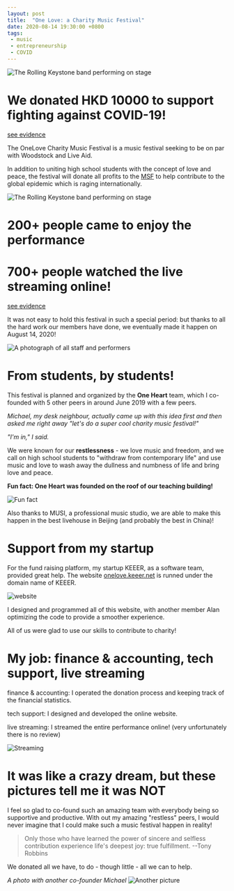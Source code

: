 ```yaml
---
layout: post
title:  "One Love: a Charity Music Festival"
date: 2020-08-14 19:30:00 +0800
tags: 
 - music
 - entrepreneurship
 - COVID
---
```


![The Rolling Keystone band performing on stage](/assets/img/onelove/silver-linings.jpg)

# We donated HKD 10000 to support fighting against COVID-19!
[see evidence](/assets/emails/from-msf.eml)

The OneLove Charity Music Festival is a music festival seeking to be on par with Woodstock and Live Aid.

In addition to uniting high school students with the concept of love and peace, the festival will donate all profits to the [MSF](https://msf.org/) to help contribute to the global epidemic which is raging internationally. 

![The Rolling Keystone band performing on stage](/assets/img/onelove/RKS.jpg)

# 200+ people came to enjoy the performance
# 700+ people watched the live streaming online!
[see evidence](/assets/img/onelove/evidence-stream.jpg)

It was not easy to hold this festival in such a special period: but thanks to all the hard work our members have done, we eventually made it happen on August 14, 2020! 

![A photograph of all staff and performers](/assets/img/onelove/together.jpg)

# From students, by students!

This festival is planned and organized by the **One Heart** team, which I co-founded with 5 other peers in around June 2019 with a few peers. 

*Michael, my desk neighbour, actually came up with this idea first and then asked me right away "let's do a super cool charity music festival!"*

*"I'm in," I said.*

We were known for our **restlessness** - we love music and freedom, and we call on high school students to "withdraw from contemporary life" and use music and love to wash away the dullness and numbness of life and bring love and peace.

**Fun fact: One Heart was founded on the roof of our teaching building!**

![Fun fact](/assets/img/onelove/roof.jpg)

Also thanks to MUSI, a professional music studio, we are able to make this happen in the best livehouse in Beijing (and probably the best in China)!

# Support from my startup

For the fund raising platform, my startup KEEER, as a software team, provided great help. The website [onelove.keeer.net](https://onelove.keeer.net) is runned under the domain name of KEEER.

![website](/assets/img/onelove/website.png)

I designed and programmed all of this website, with another member Alan optimizing the code to provide a smoother experience. 

All of us were glad to use our skills to contribute to charity!

# My job: finance & accounting, tech support, live streaming

finance & accounting: I operated the donation process and keeping track of the financial statistics.

tech support: I designed and developed the online website.

live streaming: I streamed the entire performance online! (very unfortunately there is no review)

![Streaming](/assets/img/onelove/me-streaming.jpg)

# It was like a crazy dream, but these pictures tell me it was NOT

I feel so glad to co-found such an amazing team with everybody being so supportive and productive. With out my amazing "restless" peers, I would never imagine that I could make such a music festival happen in reality!

> Only those who have learned the power of sincere and selfless contribution experience life's deepest joy: true fulfillment. --Tony Robbins

We donated all we have, to do - though little - all we can to help.


*A photo with another co-founder Michael*
![Another picture](/assets/img/onelove/me-cofounder.jpg)